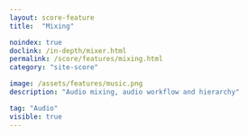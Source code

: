 ```yaml
---
layout: score-feature
title:  "Mixing"

noindex: true
doclink: /in-depth/mixer.html
permalink: /score/features/mixing.html
category: "site-score"

image: /assets/features/music.png
description: "Audio mixing, audio workflow and hierarchy"

tag: "Audio"
visible: true
---
```


